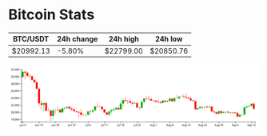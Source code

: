 # Bitcoin Stats

BTC/USDT|24h change|24h high|24h low|
|---|---|---|---|
|$20992.13|-5.80%|$22799.00|$20850.76|

<img src="./chart.svg">
